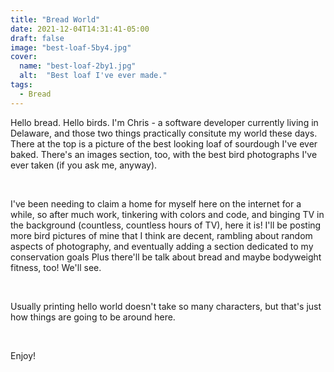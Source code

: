 ```yaml
---
title: "Bread World"
date: 2021-12-04T14:31:41-05:00
draft: false
image: "best-loaf-5by4.jpg"
cover:
  name: "best-loaf-2by1.jpg"
  alt:  "Best loaf I've ever made."
tags:
  - Bread
---
```

Hello bread. Hello birds. I'm Chris - a software developer currently living in Delaware, and those two things practically consitute my world these days. There at the top is a picture of the best looking loaf of sourdough I've ever baked. There's an images section, too, with the best bird photographs I've ever taken (if you ask me, anyway).

<br>

I've been needing to claim a home for myself here on the internet for a while, so after much work, tinkering with colors and code, and binging TV in the background (countless, countless hours of TV), here it is! I'll be posting more bird pictures of mine that I think are decent, rambling about random aspects of photography, and eventually adding a section dedicated to my conservation goals Plus there'll be talk about bread and maybe bodyweight fitness, too! We'll see.

<br>

Usually printing hello world doesn't take so many characters, but that's just how things are going to be around here.

<br>

Enjoy!